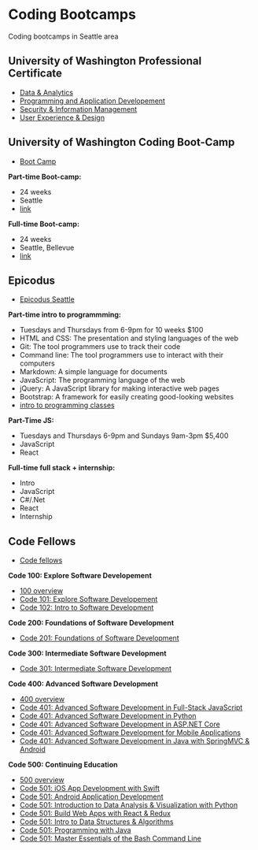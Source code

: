 # Coding Bootcamps
Coding bootcamps in Seattle area

## University of Washington Professional Certificate
- [Data & Analytics](https://www.pce.uw.edu/program-finder?type=Certificate&aos=Computing_IT%2CDataManagement_Analysis&term=it)  
- [Programming and Application Developement](https://www.pce.uw.edu/program-finder?type=Certificate&aos=Computing_IT%2CApplicationDevelopment&term=it)  
- [Security & Information Management](https://www.pce.uw.edu/program-finder?type=Certificate&aos=Computing_IT%2CITSecurity_RiskManagement&term=it)  
- [User Experience & Design](https://www.pce.uw.edu/program-finder?type=Certificate&aos=Computing_IT%2CUserExperience_Design&term=it)  

## University of Washington Coding Boot-Camp
- [Boot Camp](https://bootcamp.uw.edu/)  

**Part-time Boot-camp:**
- 24 weeks  
- Seattle  
- [link](https://bootcamp.uw.edu/wp-content/uploads/sites/61/2018/04/UW_Coding_Curriculum_Overview.pdf)  

**Full-time Boot-camp:**
- 24 weeks  
- Seattle, Bellevue  
- [link](https://bootcamp.uw.edu/wp-content/uploads/sites/61/2018/04/UW_Coding_Curriculum_Overview.pdf)  

## Epicodus   
- [Epicodus Seattle](https://www.epicodus.com/seattle)  

**Part-time intro to programmming:**
- Tuesdays and Thursdays from 6-9pm for 10 weeks $100  
- HTML and CSS: The presentation and styling languages of the web  
- Git: The tool programmers use to track their code  
- Command line: The tool programmers use to interact with their computers  
- Markdown: A simple language for documents  
- JavaScript: The programming language of the web  
- jQuery: A JavaScript library for making interactive web pages  
- Bootstrap: A framework for easily creating good-looking websites  
- [intro to programming classes](https://www.learnhowtoprogram.com/intro-to-programming-evening)

**Part-Time JS:**
- Tuesdays and Thursdays 6-9pm and Sundays 9am-3pm $5,400  
- JavaScript  
- React  

**Full-time full stack + internship:**
- Intro
- JavaScript
- C#/.Net
- React
- Internship

## Code Fellows
- [Code fellows](https://www.codefellows.org/)  

**Code 100: Explore Software Developement**
- [100 overview](https://www.codefellows.org/courses/code-100/)  
- [Code 101: Explore Software Developement](https://www.codefellows.org/courses/code-101/explore-software-development/)  
- [Code 102: Intro to Software Development](https://www.codefellows.org/courses/code-102/intro-to-software-development/)  

**Code 200: Foundations of Software Development**
- [Code 201: Foundations of Software Development](https://www.codefellows.org/courses/code-201/foundations-of-software-development/)  

**Code 300: Intermediate Software Development**
- [Code 301: Intermediate Software Development](https://www.codefellows.org/courses/code-301/intermediate-software-development/)  

**Code 400: Advanced Software Development**
- [400 overview](https://www.codefellows.org/courses/code-400/)  
- [Code 401: Advanced Software Development in Full-Stack JavaScript](https://www.codefellows.org/courses/code-401/advanced-software-development-in-full-stack-javascript/)  
- [Code 401: Advanced Software Development in Python](https://www.codefellows.org/courses/code-401/advanced-software-development-in-python/)  
- [Code 401: Advanced Software Development in ASP.NET Core](https://www.codefellows.org/courses/code-401/advanced-software-development-in-asp-net-core/)  
- [Code 401: Advanced Software Development for Mobile Applications](https://www.codefellows.org/courses/code-401/advanced-software-development-for-mobile-applications/)  
- [Code 401: Advanced Software Development in Java with SpringMVC & Android](https://www.codefellows.org/courses/code-401/advanced-software-development-in-java-with-springmvc-and-android/)  
  
**Code 500: Continuing Education**
- [500 overview](https://www.codefellows.org/courses/code-500/)  
- [Code 501: iOS App Development with Swift](https://www.codefellows.org/courses/code-501/ios-app-development-with-swift/)  
- [Code 501: Android Application Development](https://www.codefellows.org/courses/code-501/android-application-development/)   
- [Code 501: Introduction to Data Analysis & Visualization with Python](https://www.codefellows.org/courses/code-501/introduction-to-data-analysis-and-visualization-with-python/)  
- [Code 501: Build Web Apps with React & Redux](https://www.codefellows.org/courses/code-501/web-application-development-with-react-and-redux/)  
- [Code 501: Intro to Data Structures & Algorithms](https://www.codefellows.org/courses/code-501/data-structures-and-algorithms/)  
- [Code 501: Programming with Java](https://www.codefellows.org/courses/code-501/programming-with-java/)  
- [Code 501: Master Essentials of the Bash Command Line](https://www.codefellows.org/courses/code-501/master-essentials-of-the-bash-command-line/)  






